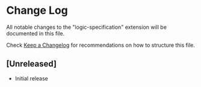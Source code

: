 # Change Log

All notable changes to the "logic-specification" extension will be documented in this file.

Check [Keep a Changelog](http://keepachangelog.com/) for recommendations on how to structure this file.

## [Unreleased]

- Initial release